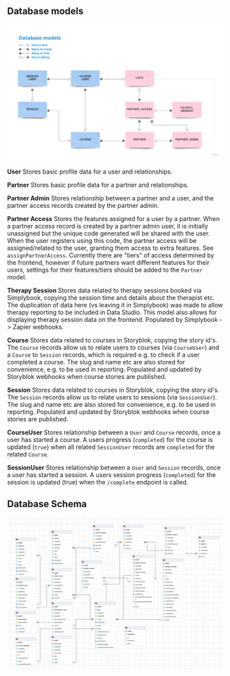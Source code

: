 ## Database models

![Database models](../database_models.jpg 'Database models')

**User**
Stores basic profile data for a user and relationships.

**Partner**
Stores basic profile data for a partner and relationships.

**Partner Admin**
Stores relationship between a partner and a user, and the partner access records created by the partner admin.

**Partner Access**
Stores the features assigned for a user by a partner. When a partner access record is created by a partner admin user, it is initially unassigned but the unique code generated will be shared with the user. When the user registers using this code, the partner access will be assigned/related to the user, granting them access to extra features. See `assignPartnerAccess`. Currently there are "tiers" of access determined by the frontend, however if future partners want different features for their users, settings for their features/tiers should be added to the `Partner` model.

**Therapy Session**
Stores data related to therapy sessions booked via Simplybook, copying the session time and details about the therapist etc. The duplication of data here (vs leaving it in Simplybook) was made to allow therapy reporting to be included in Data Studio. This model also allows for displaying therapy session data on the frontend. Populated by Simplybook -> Zapier webhooks.

**Course**
Stores data related to courses in Storyblok, copying the story id's. The `Course` records allow us to relate users to courses (via `CourseUser`) and a `Course` to `Session` records, which is required e.g. to check if a user completed a course. The slug and name etc are also stored for convenience, e.g. to be used in reporting. Populated and updated by Storyblok webhooks when course stories are published.

**Session**
Stores data related to courses in Storyblok, copying the story id's. The `Session` records allow us to relate users to sessions (via `SessionUser`). The slug and name etc are also stored for convenience, e.g. to be used in reporting. Populated and updated by Storyblok webhooks when course stories are published.

**CourseUser**
Stores relationship between a `User` and `Course` records, once a user has started a course. A users progress (`completed`) for the course is updated (`true`) when all related `SessionUser` records are `completed` for the related `Course`.

**SessionUser**
Stores relationship between a `User` and `Session` records, once a user has started a session. A users session progress (`completed`) for the session is updated (true) when the `/complete` endpoint is called.

## Database Schema
![Database schema](../database_schema.png)